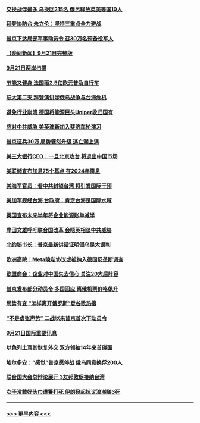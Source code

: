 #### [交换战俘最多 乌换回215名 俄另释放英美等国10人](../pages/prog202/a103534133.md?t=09221250) 
#### [拜登协防台 朱立伦：坚持三重点全力避战](../pages/prog202/a103534149.md?t=09221250) 
#### [普京下达局部军事动员令 召30万名预备役军人](../pages/prog202/a103534151.md?t=09221250) 
#### [【晚间新闻】9月21日完整版](../pages/prog202/a103534088.md?t=09221250) 
#### [9月21日两岸扫描](../pages/prog202/a103533986.md?t=09221250) 
#### [节能又健身 法国砸2.5亿欧元普及自行车](../pages/prog202/a103533994.md?t=09221250) 
#### [联大第二天 拜登演讲涉俄乌战争与台海危机](../pages/prog202/a103533967.md?t=09221250) 
#### [避免行业崩溃 德国将能源巨头Uniper收归国有](../pages/prog202/a103533969.md?t=09221250) 
#### [应对中共威胁 美英澳新加入斐济车轮演习](../pages/prog202/a103533978.md?t=09221250) 
#### [普京征兵30万 局势骤然升级 逃亡潮上演](../pages/prog202/a103533976.md?t=09221250) 
#### [美三大银行CEO：一旦北京攻台 将退出中国市场](../pages/prog202/a103533867.md?t=09221250) 
#### [美联储宣布加息75个基点 在2024年降息](../pages/prog202/a103533718.md?t=09221250) 
#### [美海军官员：若中共封锁台湾 将引发国际干预](../pages/prog202/a103533822.md?t=09221250) 
#### [美加军舰经台海 台政府：肯定台海是国际水域](../pages/prog202/a103533762.md?t=09221250) 
#### [英国宣布未来半年将企业能源账单减半](../pages/prog202/a103533773.md?t=09221250) 
#### [岸田文雄呼吁联合国改革 会晤英相谈中共威胁](../pages/prog202/a103533766.md?t=09221250) 
#### [北约秘书长：普京最新讲话证明侵乌是大误判](../pages/prog202/a103533620.md?t=09221250) 
#### [欧洲高院：Meta隐私协议或被纳入德国反垄断调查](../pages/prog202/a103533702.md?t=09221250) 
#### [欧盟商会：企业对中国失去信心 关注20大后阵容](../pages/prog202/a103533592.md?t=09221250) 
#### [普京发布部分动员令 多国回应 离俄机票价格飙升](../pages/prog202/a103533478.md?t=09221250) 
#### [局势有变 “怎样离开俄罗斯”登谷歌热搜](../pages/prog202/a103533484.md?t=09221250) 
#### [“不是虚张声势” 二战以来普京首次下动员令](../pages/prog202/a103533493.md?t=09221250) 
#### [9月21日国际重要讯息](../pages/prog202/a103533460.md?t=09221250) 
#### [以色列土耳其恢复外交 双方领袖14年来首碰面](../pages/prog202/a103533403.md?t=09221250) 
#### [埃尔多安：“感觉”普京愿停战 俄乌同意换俘200人](../pages/prog202/a103533355.md?t=09221250) 
#### [联合国大会总辩论展开 3友邦敦促接纳台湾](../pages/prog202/a103533356.md?t=09221250) 
#### [女子没戴好头巾遭警打死 伊朗掀起抗议浪潮酿3死](../pages/prog202/a103533322.md?t=09221250) 

----
#### [ >>> 更早内容 <<< ](../indexes/prog202-earlier.md)
